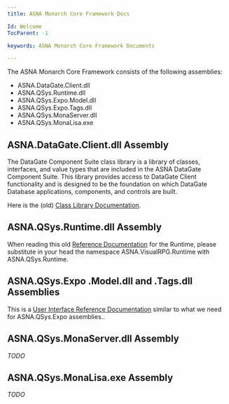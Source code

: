 ```yaml
---
title: ASNA Monarch Core Framework Docs

Id: Welcome
TocParent: -1

keywords: ASNA Monarch Core Framework Documents

---
```


The ASNA Monarch Core Framework consists of the following assemblies:
- ASNA.DataGate.Client.dll
- ASNA.QSys.Runtime.dll
- ASNA.QSys.Expo.Model.dll
- ASNA.QSys.Expo.Tags.dll
- ASNA.QSys.MonaServer.dll
- ASNA.QSys.MonaLisa.exe

## ASNA.DataGate.Client.dll Assembly
The DataGate Component Suite class library is a library of classes, interfaces, and value types that are included in the ASNA DataGate Component Suite. This library provides access to DataGate Client functionality and is designed to be the foundation on which DataGate Database applications, components, and controls are built.

Here is the (old) [Class Library Documentation](https://docs.asna.com/documentation/Help160/DCS/_HTML/Welcome.htm).

## ASNA.QSys.Runtime.dll Assembly
When reading this old [Reference Documentation](https://docs.asna.com/documentation/Help160/AVRRuntime/_HTML/arASNAVisualRPGRuntimeNamespace.htm
) for the Runtime, please substitute in your head the namespace ASNA.VisualRPG.Runtime with ASNA.QSys.Runtime.


## ASNA.QSys.Expo .Model.dll and .Tags.dll Assemblies
This is a [User Interface Reference Documentation](https://docs.asna.com/documentation/Help160/MonarchFX/_HTML/amfReferenceMain.htm) similar to what we need for ASNA.QSys.Expo assemblies..

## ASNA.QSys.MonaServer.dll Assembly
*TODO*

## ASNA.QSys.MonaLisa.exe Assembly
*TODO*

